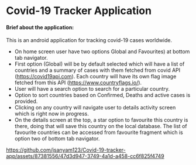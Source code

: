 #  Covid-19 Tracker Application

#### Brief about the application:
This is an android application for tracking covid-19 cases worldwide.

- On home screen user have two options Global and Favourites) at bottom tab navigator.
- First option (Global) will be by default selected which will have a list of countries and a summary of cases with them fetched from covid API (https://covid19api.com). Each country will have its own flag image fetched from this API (https://www.countryflags.io/).
- User will have a search option to search for a particular country.
- Option to sort countries based on Confirmed, Deaths and active cases is provided.
- Clicking on any country will navigate user to details activity screen which is right now in progress.
- On the details screen at the top, a star option to favourite this country is there, doing that will save this country on the local database. The list of favourite countries can be accessed from favourite fragment which is option two of bottom tab navigator.



https://github.com/jsanyam123/Covid-19-tracker-app/assets/87381556/47d3d947-3749-4a1d-a458-cc6f825f4749

